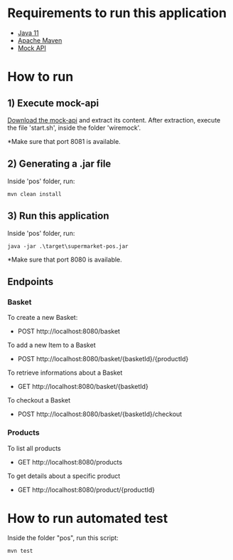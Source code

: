 # Requirements to run this application
- [Java 11](https://www.oracle.com/java/technologies/javase-jdk11-downloads.html)
- [Apache Maven](https://maven.apache.org/)
- [Mock API](https://cdn-dev.preoday.com/test/mock-api.zip)

# How to run
## 1) Execute mock-api
[Download the mock-api](https://cdn-dev.preoday.com/test/mock-api.zip) and extract its content.
After extraction, execute the file 'start.sh', inside the folder 'wiremock'.

*Make sure that port 8081 is available.

## 2) Generating a .jar file
Inside 'pos' folder, run:
```
mvn clean install
```

## 3) Run this application
Inside 'pos' folder, run:
```
java -jar .\target\supermarket-pos.jar
```

*Make sure that port 8080 is available.

## Endpoints
### Basket
To create a new Basket:
- POST http://localhost:8080/basket

To add a new Item to a Basket
- POST http://localhost:8080/basket/{basketId}/{productId}

To retrieve informations about a Basket
- GET http://localhost:8080/basket/{basketId}

To checkout a Basket
- POST http://localhost:8080/basket/{basketId}/checkout

### Products
To list all products
- GET http://localhost:8080/products

To get details about a specific product
- GET http://localhost:8080/product/{productId}


# How to run automated test
Inside the folder "pos", run this script:
```
mvn test
```
